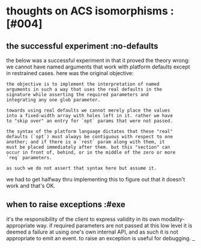 # thoughts on ACS isomorphisms :[#004]

## the successful experiment :no-defaults

the below was a successful experiment in that it proved
the theory wrong: we cannot have named arguments that work with
platform defaults except in restrained cases. here was the original
objective:

    the objective is to implement the interpretation of named
    arguments in such a way that uses the real defaults in the
    signature while asserting the required parameters and
    integrating any one glob parameter.

    towards using real defaults we cannot merely place the values
    into a fixed-width array with holes left in it. rather we have
    to "skip over" an entry for `opt` params that were not passed.

    the syntax of the platform language dictates that these "real"
    defaults (`opt`) must always be contiguous with respect to one
    another; and if there is a `rest` param along with them, it
    must be placed immediately after them. but this "section" can
    occur in front of, behind, or in the middle of the zero or more
    `req` parameters.

    as such we do not assert that syntax here but assume it.

we had to get halfway thru implementing this to figure out that it
doesn't work and that's OK.




## when to raise exceptions :#exe

it's the responsibility of the client to express validity in
its own modality-appropriate way. if required parameters are
not passed at this low level it is deemed a failure at using
one's own internal API, and as such it is not appropriate to
emit an event. to raise an exception is useful for debugging.
_
